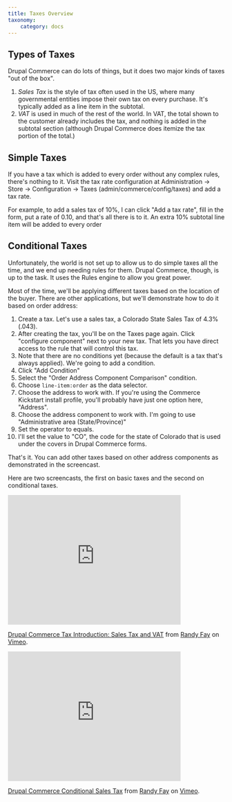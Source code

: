 ```yaml
---
title: Taxes Overview
taxonomy:
    category: docs
---
```


<div class="docs-enhanced">
<h2>Types of Taxes</h2>
<p>Drupal Commerce can do lots of things, but it does two major kinds of taxes "out of the box".</p>
<ol><li><em>Sales Tax</em> is the style of tax often used in the US, where many governmental entities impose their own tax on every purchase. It's typically added as a line item in the subtotal.</li>
<li><em>VAT</em> is used in much of the rest of the world. In VAT, the total shown to the customer already includes the tax, and nothing is added in the subtotal section (although Drupal Commerce does itemize the tax portion of the total.)</li>
</ol><h2>Simple Taxes</h2>
<p>If you have a tax which is added to every order without any complex rules, there's nothing to it. Visit the tax rate configuration at Administration -&gt; Store -&gt; Configuration -&gt; Taxes (admin/commerce/config/taxes) and add a tax rate.</p>
<p>For example, to add a sales tax of 10%, I can click "Add a tax rate", fill in the form, put a rate of 0.10, and that's all there is to it. An extra 10% subtotal line item will be added to every order</p>
<h2>Conditional Taxes</h2>
<p>Unfortunately, the world is not set up to allow us to do simple taxes all the time, and we end up needing rules for them. Drupal Commerce, though, is up to the task. It uses the Rules engine to allow you great power.</p>
<p>Most of the time, we'll be applying different taxes based on the location of the buyer. There are other applications, but we'll demonstrate how to do it based on order address:</p>
<ol><li>Create a tax. Let's use a sales tax, a Colorado State Sales Tax of 4.3% (.043). </li>
<li>After creating the tax, you'll be on the Taxes page again. Click "configure component" next to your new tax. That lets you have direct access to the rule that will control this tax.</li>
<li>Note that there are no conditions yet (because the default is a tax that's always applied). We're going to add a condition.</li>
<li>Click "Add Condition"</li>
<li>Select the "Order Address Component Comparison" condition.</li>
<li>Choose <code>line-item:order</code> as the data selector.</li>
<li>Choose the address to work with. If you're using the Commerce Kickstart install profile, you'll probably have just one option here, "Address".</li>
<li>Choose the address component to work with. I'm going to use "Administrative area (State/Province)"</li>
<li>Set the operator to equals.</li>
<li>I'll set the value to "CO", the code for the state of Colorado that is used under the covers in Drupal Commerce forms.</li>
</ol><p>That's it. You can add other taxes based on other address components as demonstrated in the screencast.</p>

Here are two screencasts, the first on basic taxes and the second on conditional taxes.

<iframe src="http://player.vimeo.com/video/22096163" width="400" height="300" frameborder="0"></iframe><p><a href="http://vimeo.com/22096163">Drupal Commerce Tax Introduction: Sales Tax and VAT</a> from <a href="http://vimeo.com/user5912539">Randy Fay</a> on <a href="http://vimeo.com">Vimeo</a>.</p>

<iframe src="http://player.vimeo.com/video/22323135" width="400" height="300" frameborder="0"></iframe><p><a href="http://vimeo.com/22323135">Drupal Commerce Conditional Sales Tax</a> from <a href="http://vimeo.com/user5912539">Randy Fay</a> on <a href="http://vimeo.com">Vimeo</a>.</p>
</div>